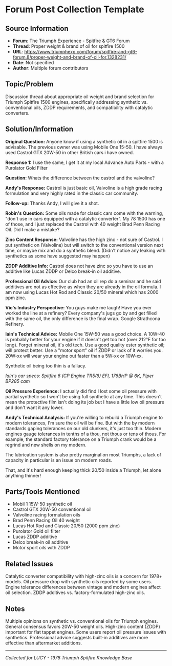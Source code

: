 # Forum Post Collection Template

## Source Information
- **Forum**: The Triumph Experience - Spitfire & GT6 Forum
- **Thread**: Proper weight & brand of oil for spitfire 1500
- **URL**: https://www.triumphexp.com/forum/spitfire-and-gt6-forum.8/proper-weight-and-brand-of-oil-for.1328231/
- **Date**: Not specified
- **Author**: Multiple forum contributors

## Topic/Problem
Discussion thread about appropriate oil weight and brand selection for Triumph Spitfire 1500 engines, specifically addressing synthetic vs. conventional oils, ZDDP requirements, and compatibility with catalytic converters.

## Solution/Information

**Original Question:**
Anyone know if using a synthetic oil in a spitfire 1500 is advisable. The previous owner was using Mobile One 15-50. I have always used Castrol GTX 20W-50 in other British cars i have owned.

**Response 1:**
I use the same, I get it at my local Advance Auto Parts - with a Purolator Gold Filter

**Question:**
Whats the difference between the castrol and the valvoline?

**Andy's Response:**
Castrol is just basic oil, Valvoline is a high grade racing formulation and very highly rated in the classic car community.

**Follow-up:**
Thanks Andy, I will give it a shot.

**Robin's Question:**
Some oils made for classic cars come with the warning, "don't use in cars equipped with a catalytic converter". My 78 1500 has one of those, and I just replaced the Castrol with 40 weight Brad Penn Racing Oil. Did I make a mistake?

**Zinc Content Response:**
Valvoline has the high zinc - not sure of Castrol. I put synthetic on (Valvoline) but will switch to the conventional version next time, or maybe mix and do a synthetic blend. (Didn't notice any leaking with synthetics as some have suggested may happen)

**ZDDP Additive Info:**
Castrol does not have zinc so you have to use an additive like Lucas ZDDP or Delco break-in oil additive.

**Professional Oil Advice:**
Our club had an oil rep do a seminar and he said additives are not as effective as when they are already in the oil formula. I am now using Lucas Hot Rod and Classic 20/50 mineral which has 2000 ppm zinc.

**Vic's Industry Perspective:**
You guys make me laugh! Have you ever worked the line at a refinery? Every company's jugs go by and get filled with the same oil, the only difference is the final wrap. Google Strathcona Refinery.

**Iain's Technical Advice:**
Mobile One 15W-50 was a good choice. A 10W-40 is probably better for your engine if it doesn't get too hot (over 212°F for too long). Forget mineral oil, it's old tech. Use a good quality ester synthetic oil; will protect better. Use a "motor sport" oil if ZDDP or lack of it worries you. 20W-xx will wear your engine out faster than a 5W-xx or 10W-xx.

Synthetic oil being too thin is a fallacy.

*Iain's car specs: Spitfire 6 (CP Engine TR5/6) EFI, 176BHP @ 6K, Piper BP285 cam*

**Oil Pressure Experience:**
I actually did find I lost some oil pressure with partial synthetic so I won't be using full synthetic at any time. This doesn't mean the protective film isn't doing its job but I have a little low oil pressure and don't want it any lower.

**Andy's Technical Analysis:**
If you're willing to rebuild a Triumph engine to modern tolerances, I'm sure the oil will be fine. But with the by modern standards gaping tolerances on our old clunkers, it's just too thin. Modern engines gauge tolerances in tenths of a thou, not thous or tens of thous. For example, the standard factory tolerance on a Triumph crank would be a regrind and new shells on my modern.

The lubrication system is also pretty marginal on most Triumphs, a lack of capacity in particular is an issue on modern roads.

That, and it's hard enough keeping thick 20/50 inside a Triumph, let alone anything thinner!

## Parts/Tools Mentioned
- Mobil 1 15W-50 synthetic oil
- Castrol GTX 20W-50 conventional oil
- Valvoline racing formulation oils
- Brad Penn Racing Oil 40 weight
- Lucas Hot Rod and Classic 20/50 (2000 ppm zinc)
- Purolator Gold oil filter
- Lucas ZDDP additive
- Delco break-in oil additive
- Motor sport oils with ZDDP

## Related Issues
Catalytic converter compatibility with high-zinc oils is a concern for 1978+ models. Oil pressure drop with synthetic oils reported by some users. Engine tolerance differences between vintage and modern engines affect oil selection. ZDDP additives vs. factory-formulated high-zinc oils.

## Notes
Multiple opinions on synthetic vs. conventional oils for Triumph engines. General consensus favors 20W-50 weight oils. High-zinc content (ZDDP) important for flat tappet engines. Some users report oil pressure issues with synthetics. Professional advice suggests built-in additives are more effective than aftermarket additions.

---
*Collected for LUCY - 1978 Triumph Spitfire Knowledge Base*
